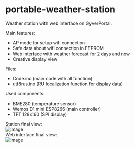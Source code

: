 # portable-weather-station

Weather station with web interface on GyverPortal.

Main features:
  -  AP mode for setup wifi connection
  -  Safe data about wifi connection in EEPROM
  -  Web interface with weather forecast for 2 days and now
  -  Creative display view

Files:
  -  Code.ino (main code with all function)
  -  utf8rus.ino (RU localization function for display data)

Used components:
  - BME280 (temperature sensor)
  - Wemos D1 mini ESP8266 (main controller)
  - TFT 128x160 (SPI display)

Station final view: <br>
![image](https://github.com/user-attachments/assets/e815b7bc-840b-4a2e-bfda-bb86b20a27fa) <br>
Web interface final view: <br>
![image](https://github.com/user-attachments/assets/73af7e04-8004-4b9e-af00-6e9ad92220c0)

